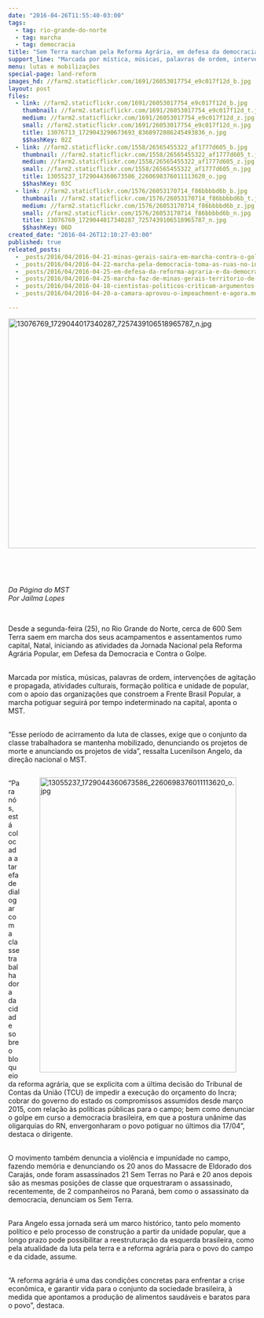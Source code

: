 ```yaml
---
date: "2016-04-26T11:55:40-03:00"
tags:
  - tag: rio-grande-do-norte
  - tag: marcha
  - tag: democracia
title: "Sem Terra marcham pela Reforma Agrária, em defesa da democracia e contra o golpe"
support_line: "Marcada por mística, músicas, palavras de ordem, intervenções de agitação e propagada, atividades culturais, formação política e unidade de popular, a marcha potiguar seguirá por tempo indeterminado."
menu: lutas e mobilizações
special-page: land-reform
images_hd: //farm2.staticflickr.com/1691/26053017754_e9c017f12d_b.jpg
layout: post
files:
  - link: //farm2.staticflickr.com/1691/26053017754_e9c017f12d_b.jpg
    thumbnail: //farm2.staticflickr.com/1691/26053017754_e9c017f12d_t.jpg
    medium: //farm2.staticflickr.com/1691/26053017754_e9c017f12d_z.jpg
    small: //farm2.staticflickr.com/1691/26053017754_e9c017f12d_n.jpg
    title: 13076713_1729043290673693_8368972086245493836_n.jpg
    $$hashKey: 02Z
  - link: //farm2.staticflickr.com/1558/26565455322_af1777d605_b.jpg
    thumbnail: //farm2.staticflickr.com/1558/26565455322_af1777d605_t.jpg
    medium: //farm2.staticflickr.com/1558/26565455322_af1777d605_z.jpg
    small: //farm2.staticflickr.com/1558/26565455322_af1777d605_n.jpg
    title: 13055237_1729044360673586_2260698376011113620_o.jpg
    $$hashKey: 03C
  - link: //farm2.staticflickr.com/1576/26053170714_f86bbbbd6b_b.jpg
    thumbnail: //farm2.staticflickr.com/1576/26053170714_f86bbbbd6b_t.jpg
    medium: //farm2.staticflickr.com/1576/26053170714_f86bbbbd6b_z.jpg
    small: //farm2.staticflickr.com/1576/26053170714_f86bbbbd6b_n.jpg
    title: 13076769_1729044017340287_7257439106518965787_n.jpg
    $$hashKey: 06D
created_date: "2016-04-26T12:10:27-03:00"
published: true
releated_posts:
  - _posts/2016/04/2016-04-21-minas-gerais-saira-em-marcha-contra-o-golpe.md
  - _posts/2016/04/2016-04-22-marcha-pela-democracia-toma-as-ruas-no-interior-de-minas-gerais.md
  - _posts/2016/04/2016-04-25-em-defesa-da-reforma-agraria-e-da-democracia-sem-terra-marcham-em-al.md
  - _posts/2016/04/2016-04-25-marcha-faz-de-minas-gerais-territorio-de-resistencia-democratica.md
  - _posts/2016/04/2016-04-18-cientistas-politicos-criticam-argumentos-de-deputados-em-votacao-do-impeachment.md
  - _posts/2016/04/2016-04-20-a-camara-aprovou-o-impeachment-e-agora.md

---
```

<p><img alt="13076769_1729044017340287_7257439106518965787_n.jpg" height="467" src="//farm2.staticflickr.com/1576/26053170714_f86bbbbd6b_b.jpg" width="700" /></p>

<p>&nbsp;</p>

<p>&nbsp;</p>

<p><em>Da P&aacute;gina do MST<br />
Por Jailma Lopes</em></p>

<p>&nbsp;</p>

<p>Desde a segunda-feira (25), no Rio Grande do Norte, cerca de 600 Sem Terra saem em marcha dos seus acampamentos e assentamentos rumo capital, Natal, iniciando as atividades da Jornada Nacional pela Reforma Agr&aacute;ria Popular, em Defesa da Democracia e Contra o Golpe.</p>

<p><br />
Marcada por m&iacute;stica, m&uacute;sicas, palavras de ordem, interven&ccedil;&otilde;es de agita&ccedil;&atilde;o e propagada, atividades culturais, forma&ccedil;&atilde;o pol&iacute;tica e unidade de popular, com o apoio das organiza&ccedil;&otilde;es que constroem a Frente Brasil Popular, a marcha potiguar seguir&aacute; por tempo indeterminado na capital, aponta o MST.</p>

<p><br />
&ldquo;Esse per&iacute;odo de acirramento da luta de classes, exige que o conjunto da classe trabalhadora se mantenha mobilizado, denunciando os projetos de morte e anunciando os projetos de vida&rdquo;, ressalta Lucenilson Angelo, da dire&ccedil;&atilde;o nacional o MST.</p>

<figure class="image" style="float:right"><img alt="13055237_1729044360673586_2260698376011113620_o.jpg" height="600" src="//farm2.staticflickr.com/1558/26565455322_af1777d605_b.jpg" width="400" />
<figcaption></figcaption>
</figure>

<p><br />
&ldquo;Para n&oacute;s, est&aacute; colocada a tarefa de dialogar com a classe trabalhadora da cidade sobre o bloqueio da reforma agr&aacute;ria, que se explicita com a &uacute;ltima decis&atilde;o do Tribunal de Contas da Uni&atilde;o (TCU) de impedir a execu&ccedil;&atilde;o do or&ccedil;amento do Incra; cobrar do governo do estado os compromissos assumidos desde mar&ccedil;o 2015, com rela&ccedil;&atilde;o &agrave;s pol&iacute;ticas p&uacute;blicas para o campo; bem como denunciar o golpe em curso a democracia brasileira, em que a postura un&acirc;nime das oligarquias do RN, envergonharam o povo potiguar no &uacute;ltimos dia 17/04&rdquo;, destaca o dirigente.</p>

<p><br />
O movimento tamb&eacute;m denuncia a viol&ecirc;ncia e impunidade no campo, fazendo mem&oacute;ria e denunciando os 20 anos do Massacre de Eldorado dos Caraj&aacute;s, onde foram assassinados 21 Sem Terras no Par&aacute; e 20 anos depois s&atilde;o as mesmas posi&ccedil;&otilde;es de classe que orquestraram o assassinado, recentemente, de 2 companheiros no Paran&aacute;, bem como o assassinato da democracia, denunciam os Sem Terra.</p>

<p><br />
Para Angelo essa jornada ser&aacute; um marco hist&oacute;rico, tanto pelo momento pol&iacute;tico e pelo processo de constru&ccedil;&atilde;o a partir da unidade popular, que a longo prazo pode possibilitar a reestrutura&ccedil;&atilde;o da esquerda brasileira, como pela atualidade da luta pela terra e a reforma agr&aacute;ria para o povo do campo e da cidade, assume.</p>

<p><br />
&ldquo;A reforma agr&aacute;ria &eacute; uma das condi&ccedil;&otilde;es concretas para enfrentar a crise econ&ocirc;mica, e garantir vida para o conjunto da sociedade brasileira, &agrave; medida que apontamos a produ&ccedil;&atilde;o de alimentos saud&aacute;veis e baratos para o povo&rdquo;, destaca.</p>

<p>&nbsp;</p>
